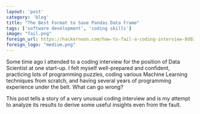 ```yaml
---
layout: 'post'
category: 'blog'
title: "The Best Format to Save Pandas Data Frame"
tags: ['software development', 'coding skills']
image: "fail.png"
foreign_url: https://hackernoon.com/how-to-fail-a-coding-interview-8d02cb70225f
foreign_logo: "medium.png"
---
```


Some time ago I attended to a coding interview for the position of Data Scientist
at one start-up. I felt myself well-prepared and confident, practicing lots of
programming puzzles, coding various Machine Learning techniques from scratch,
and having several years of programming experience under the belt. What can go wrong?

This post tells a story of a very unusual coding interview and is my attempt to
analyze its results to derive some useful insights even from the fault.

<!--more-->

